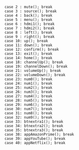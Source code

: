 		case 2 : mute(); break
		case 3 : source(); break
		case 4 : back(); break
        case 5 : menu(); break
        case 6 : hdmi1(); break
        case 7 : hdmi2(); break                
		case 8 : left(); break
		case 9 : right(); break
		case 10: up(); break
		case 11: down(); break
		case 12: confirm(); break
		case 13: exit(); break
		case 14: home(); break
		case 18: channelUp(); break
		case 19: channelDown(); break
		case 21: volumeUp(); break
		case 22: volumeDown(); break
		case 23: num0(); break
		case 24: num1(); break
		case 25: num2(); break
		case 26: num3(); break
    	case 27: num4(); break        
		case 28: num5(); break
    	case 29: num6(); break
	    case 30: num7(); break
    	case 31: num8(); break            
	    case 32: num9(); break   
	    case 33: btnextra1(); break                
		case 34: btnextra2(); break
		case 35: btnextra3(); break
		case 38: appAmazonPrime(); break
		case 39: appYouTube(); break
		case 40: appNetflix(); break    
